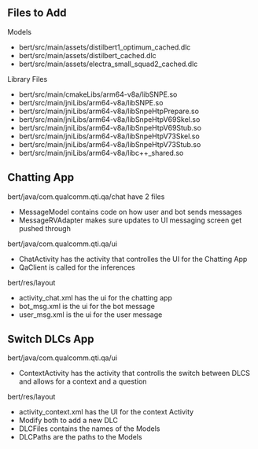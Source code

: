 ## Files to Add
Models 
* bert/src/main/assets/distilbert1_optimum_cached.dlc
* bert/src/main/assets/distilbert_cached.dlc
* bert/src/main/assets/electra_small_squad2_cached.dlc
  
Library Files
* bert/src/main/cmakeLibs/arm64-v8a/libSNPE.so
* bert/src/main/jniLibs/arm64-v8a/libSNPE.so
* bert/src/main/jniLibs/arm64-v8a/libSnpeHtpPrepare.so
* bert/src/main/jniLibs/arm64-v8a/libSnpeHtpV69Skel.so
* bert/src/main/jniLibs/arm64-v8a/libSnpeHtpV69Stub.so
* bert/src/main/jniLibs/arm64-v8a/libSnpeHtpV73Skel.so
* bert/src/main/jniLibs/arm64-v8a/libSnpeHtpV73Stub.so
* bert/src/main/jniLibs/arm64-v8a/libc++_shared.so


## Chatting App
bert/java/com.qualcomm.qti.qa/chat have 2 files
* MessageModel contains code on how user and bot sends messages
* MessageRVAdapter makes sure updates to UI messaging screen get pushed through

bert/java/com.qualcomm.qti.qa/ui 
* ChatActivity has the activity that controlles the UI for the Chatting App
* QaClient is called for the inferences

bert/res/layout
* activity_chat.xml has the ui for the chatting app
* bot_msg.xml is the ui for the bot message
* user_msg.xml is the ui for the user message

## Switch DLCs App
bert/java/com.qualcomm.qti.qa/ui 
* ContextActivity has the activity that controlls the switch between DLCS and allows for a context and a question
  
bert/res/layout
* activity_context.xml has the UI for the context Activity
 * Modify both to add a new DLC 
  * DLCFiles contains the names of the Models
  * DLCPaths  are the paths to the Models

